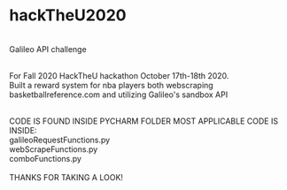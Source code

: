 # hackTheU2020
<br>
Galileo API challenge
<br>
<br>

For Fall 2020 HackTheU hackathon October 17th-18th 2020. 
<br>
Built a reward system for nba players both webscraping basketballreference.com and utilizing Galileo's sandbox API

<br>
CODE IS FOUND INSIDE PYCHARM FOLDER
MOST APPLICABLE CODE IS INSIDE:
<br>
galileoRequestFunctions.py
<br>
webScrapeFunctions.py
<br>
comboFunctions.py

<br>
<br>
THANKS FOR TAKING A LOOK!
